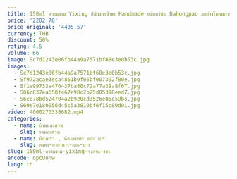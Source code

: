 ```yaml
---
title: 150ml ความงาม Yixing สีม่วงกาน้ําชา Handmade หม้อแร่ดิบ Dahongpao ลดย่างโคลนกาต้มน้ํากรอง Zisha Teaset
price: '2202.78'
price_original: '4405.57'
currency: THB
discount: 50%
rating: 4.5
volume: 66
image: Sc7d1243e06fb44a9a7571bf68e3e0b53c.jpg
images:
  - Sc7d1243e06fb44a9a7571bf68e3e0b53c.jpg
  - Sf972acae3eca4861b9f05bf007392f80e.jpg
  - Sf1e99733a470437ba80c72a77a39a8f6T.jpg
  - S06c837ea650f467e98c2b25d05398eedZ.jpg
  - S6ec78bd524704a2b920cd3526e85c59bs.jpg
  - S69e7e180956d45c5a3819bf6f15c89d0i.jpg
video: 4000270338682.mp4
categories:
  - name: บ้านและสวน
    slug: านและสวน
  - name: ห้องครัว , ห้องอาหาร และ บาร์
    slug: องคร-องอาหาร-และ-บาร
slug: 150ml-ความงาม-yixing-วงกาน-าชา
encode: opcUonw
lang: th
---
```

  